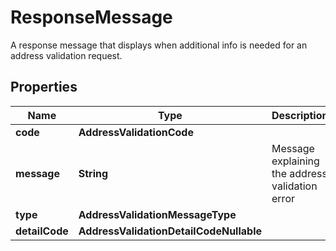

# ResponseMessage

A response message that displays when additional info is needed for an address validation request.

## Properties

| Name | Type | Description | Notes |
|------------ | ------------- | ------------- | -------------|
|**code** | **AddressValidationCode** |  |  |
|**message** | **String** | Message explaining the address validation error |  [readonly] |
|**type** | **AddressValidationMessageType** |  |  |
|**detailCode** | **AddressValidationDetailCodeNullable** |  |  |



